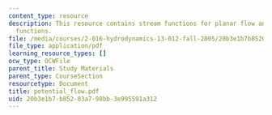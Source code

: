```yaml
---
content_type: resource
description: This resource contains stream functions for planar flow and potential
  functions.
file: /media/courses/2-016-hydrodynamics-13-012-fall-2005/20b3e1b7b85203a798bb3e995591a312_potential_flow.pdf
file_type: application/pdf
learning_resource_types: []
ocw_type: OCWFile
parent_title: Study Materials
parent_type: CourseSection
resourcetype: Document
title: potential_flow.pdf
uid: 20b3e1b7-b852-03a7-98bb-3e995591a312
---
```

